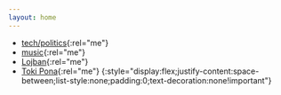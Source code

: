 ```yaml
---
layout: home
---
```


* [<i class="fab fa-mastodon" aria-hidden="true"></i> tech/politics](https://mastodon.xyz/@alxndr){:rel="me"}
* [<i class="fab fa-mastodon" aria-hidden="true"></i> music](https://shakedown.social/@ufo_joe){:rel="me"}
* [<i class="fab fa-mastodon" aria-hidden="true"></i> Lojban](https://mas.to/@rexsa){:rel="me"}
* [<i class="fab fa-mastodon" aria-hidden="true"></i> Toki Pona](https://toki.social/@lesate){:rel="me"}
{:style="display:flex;justify-content:space-between;list-style:none;padding:0;text-decoration:none!important"}
